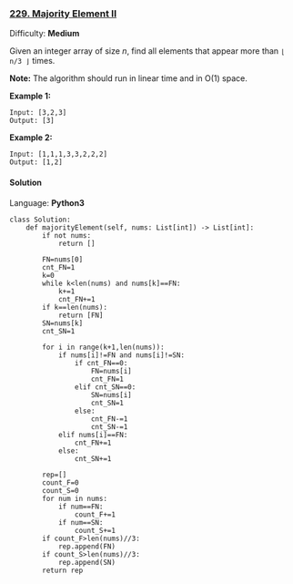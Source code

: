 ### [229\. Majority Element II](https://leetcode.com/problems/majority-element-ii/)

Difficulty: **Medium**


Given an integer array of size _n_, find all elements that appear more than `⌊ n/3 ⌋` times.

**Note:** The algorithm should run in linear time and in O(1) space.

**Example 1:**

```
Input: [3,2,3]
Output: [3]
```

**Example 2:**

```
Input: [1,1,1,3,3,2,2,2]
Output: [1,2]
```


#### Solution

Language: **Python3**

```python3
class Solution:
    def majorityElement(self, nums: List[int]) -> List[int]:
        if not nums:
            return []
        
        FN=nums[0]
        cnt_FN=1
        k=0
        while k<len(nums) and nums[k]==FN:
            k+=1
            cnt_FN+=1
        if k==len(nums):
            return [FN]
        SN=nums[k]
        cnt_SN=1
        
        for i in range(k+1,len(nums)):
            if nums[i]!=FN and nums[i]!=SN:
                if cnt_FN==0:
                    FN=nums[i]
                    cnt_FN=1
                elif cnt_SN==0:
                    SN=nums[i]
                    cnt_SN=1
                else:
                    cnt_FN-=1
                    cnt_SN-=1
            elif nums[i]==FN:
                cnt_FN+=1
            else:
                cnt_SN+=1
                
        rep=[]
        count_F=0
        count_S=0
        for num in nums:
            if num==FN:
                count_F+=1
            if num==SN:
                count_S+=1
        if count_F>len(nums)//3:
            rep.append(FN)
        if count_S>len(nums)//3:
            rep.append(SN)
        return rep
        
```
